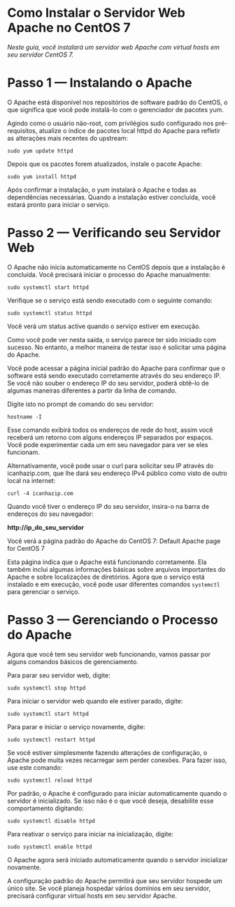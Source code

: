 # Como Instalar o Servidor Web Apache no CentOS 7
*Neste guia, você instalará um servidor web Apache com virtual hosts em seu servidor CentOS 7.*

# Passo 1 — Instalando o Apache

O Apache está disponível nos repositórios de software padrão do CentOS, o que significa que você pode instalá-lo com o gerenciador de pacotes yum.

Agindo como o usuário não-root, com privilégios sudo configurado nos pré-requisitos, atualize o índice de pacotes local httpd do Apache para refletir as alterações mais recentes do upstream:

`sudo yum update httpd`

Depois que os pacotes forem atualizados, instale o pacote Apache:

`sudo yum install httpd`

Após confirmar a instalação, o yum instalará o Apache e todas as dependências necessárias. Quando a instalação estiver concluída, você estará pronto para iniciar o serviço.

# Passo 2 — Verificando seu Servidor Web

O Apache não inicia automaticamente no CentOS depois que a instalação é concluída. Você precisará iniciar o processo do Apache manualmente:

`sudo systemctl start httpd`

Verifique se o serviço está sendo executado com o seguinte comando:

`sudo systemctl status httpd`

Você verá um status active quando o serviço estiver em execução.

Como você pode ver nesta saída, o serviço parece ter sido iniciado com sucesso. No entanto, a melhor maneira de testar isso é solicitar uma página do Apache.

Você pode acessar a página inicial padrão do Apache para confirmar que o software está sendo executado corretamente através do seu endereço IP. Se você não souber o endereço IP do seu servidor, poderá obtê-lo de algumas maneiras diferentes a partir da linha de comando.

Digite isto no prompt de comando do seu servidor:

`hostname -I`

Esse comando exibirá todos os endereços de rede do host, assim você receberá um retorno com alguns endereços IP separados por espaços. Você pode experimentar cada um em seu navegador para ver se eles funcionam.

Alternativamente, você pode usar o curl para solicitar seu IP através do icanhazip.com, que lhe dará seu endereço IPv4 público como visto de outro local na internet:

`curl -4 icanhazip.com`

Quando você tiver o endereço IP do seu servidor, insira-o na barra de endereços do seu navegador:

**http://ip_do_seu_servidor**

Você verá a página padrão do Apache do CentOS 7:
Default Apache page for CentOS 7

Esta página indica que o Apache está funcionando corretamente. Ela também inclui algumas informações básicas sobre arquivos importantes do Apache e sobre localizações de diretórios. Agora que o serviço está instalado e em execução, você pode usar diferentes comandos `systemctl` para gerenciar o serviço.

# Passo 3 — Gerenciando o Processo do Apache

Agora que você tem seu servidor web funcionando, vamos passar por alguns comandos básicos de gerenciamento.

Para parar seu servidor web, digite:

`sudo systemctl stop httpd`

Para iniciar o servidor web quando ele estiver parado, digite:

`sudo systemctl start httpd`

Para parar e iniciar o serviço novamente, digite:

`sudo systemctl restart httpd`

Se você estiver simplesmente fazendo alterações de configuração, o Apache pode muita vezes recarregar sem perder conexões. Para fazer isso, use este comando:

`sudo systemctl reload httpd`

Por padrão, o Apache é configurado para iniciar automaticamente quando o servidor é inicializado. Se isso não é o que você deseja, desabilite esse comportamento digitando:

`sudo systemctl disable httpd`

Para reativar o serviço para iniciar na inicialização, digite:

`sudo systemctl enable httpd`

O Apache agora será iniciado automaticamente quando o servidor inicializar novamente.

A configuração padrão do Apache permitirá que seu servidor hospede um único site. Se você planeja hospedar vários domínios em seu servidor, precisará configurar virtual hosts em seu servidor Apache.
